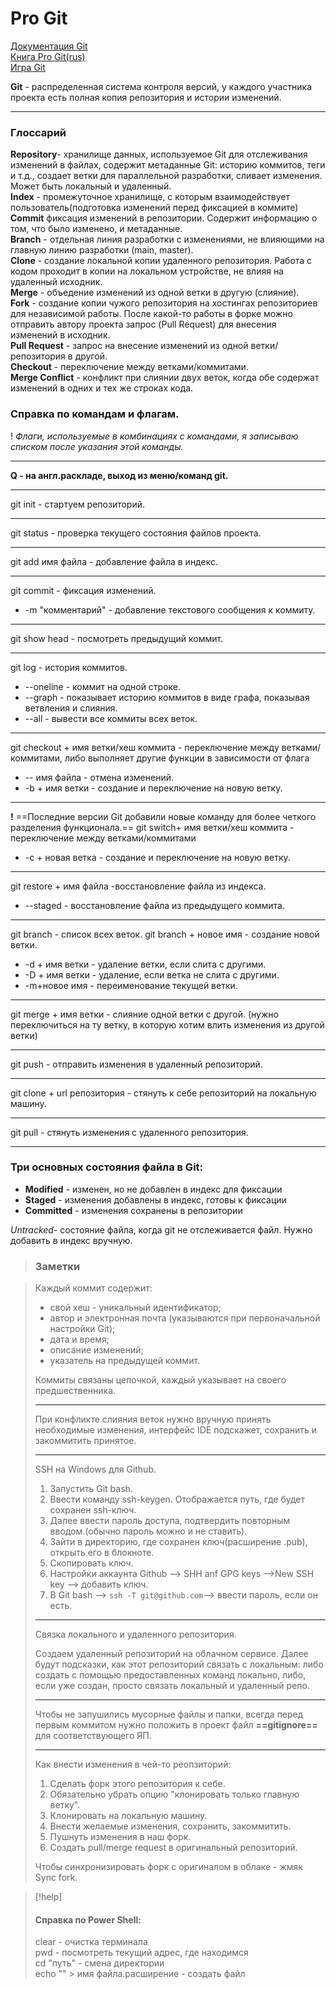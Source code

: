 # Pro Git

[Документация Git](https://git-scm.com/doc)\
[Книга Pro Git(rus)](https://git-scm.com/book/ru/v2/%D0%92%D0%B2%D0%B5%D0%B4%D0%B5%D0%BD%D0%B8%D0%B5-%D0%9E-%D1%81%D0%B8%D1%81%D1%82%D0%B5%D0%BC%D0%B5-%D0%BA%D0%BE%D0%BD%D1%82%D1%80%D0%BE%D0%BB%D1%8F-%D0%B2%D0%B5%D1%80%D1%81%D0%B8%D0%B9)\
[Игра Git](https://learngitbranching.js.org/?locale=ru_RU)

**Git** - распределенная система контроля версий, у каждого участника проекта есть полная копия репозитория и истории изменений.
***
### Глоссарий

**Repository**- хранилище данных, используемое Git для отслеживания изменений в файлах, содержит метаданные Git: историю коммитов, теги и т.д., создает ветки для параллельной разработки, сливает изменения. Может быть локальный и удаленный.\
**Index** - промежуточное хранилище, с которым взаимодействует пользователь(подготовка изменений перед фиксацией в коммите)\
**Commit** фиксация изменений в репозитории. Содержит информацию о том, что было изменено, и метаданные.\
**Branch** - отдельная линия разработки с изменениями, не влияющими на главную линию разработки (main, master).\
**Clone** - создание локальной копии удаленного репозитория. Работа с кодом проходит в копии на локальном устройстве, не влияя на удаленный исходник.\
**Merge** - объедение изменений из одной ветки в другую (слияние).\
**Fork** - создание копии чужого репозитория на хостингах репозиториев для независимой работы. После какой-то работы в форке можно отправить автору проекта запрос (Pull Request) для внесения изменений в исходник.\
**Pull Request** - запрос на внесение изменений из одной ветки/репозитория в другой.\
**Checkout** - переключение между ветками/коммитами.\
**Merge Conflict** - конфликт при слиянии двух веток, когда обе содержат изменений в одних и тех же строках кода.



 ### Справка по командам и флагам.
! *Флаги, используемые в комбинациях с командами, я записываю списком после указания этой команды.*
***
**Q - на англ.раскладе, выход из меню/команд git.**
***
git init - стартуем репозиторий.
***
 git status - проверка текущего состояния файлов проекта.
 ***
 git add имя файла - добавление файла в индекс.
 ***
 git commit - фиксация изменений.
 - -m "комментарий"  - добавление текстового сообщения к коммиту.
 ***
 git show head - посмотреть предыдущий коммит.
 ***
 git log - история коммитов.
- --oneline - коммит на одной строке.
- --graph - показывает историю коммитов в виде графа, показывая ветвления и  слияния.
- --all - вывести все коммиты всех веток.
 ***
 git сheckout + имя ветки/хеш коммита  - переключение между ветками/коммитами, либо выполняет другие функции в зависимости от флага
 - -- имя файла - отмена изменений.
 - -b + имя ветки - создание и переключение на новую ветку.
 ***
 **!** ==Последние версии Git добавили новые команду для более четкого разделения функционала.==
 git switch+ имя ветки/хеш коммита - переключение между ветками/коммитами
 - -c + новая ветка - создание и переключение на новую ветку.
 ***
 git restore + имя файла -восстановление файла из индекса.
 - --staged - восстановление файла из предыдущего коммита.
***
 git branch - список всех веток.
 git branch + новое имя - создание новой ветки.
 - -d + имя ветки - удаление ветки, если слита с другими.
 - -D + имя ветки - удаление, если ветка не слита с другими. 
 - -m+новое имя - переименование текущей ветки. 
 ***
 git merge + имя ветки - слияние одной ветки с другой. (нужно переключиться на ту ветку, в которую хотим влить изменения из другой ветки)
 ***
 git push - отправить изменения в удаленный репозиторий. 
 ***
 git clone + url репозитория - стянуть к себе репозиторий на локальную машину.
***
git pull - стянуть изменения с удаленного репозитория.
***



 ### Три основных состояния файла в Git:
 - **Modified** - изменен, но не добавлен в индекс для фиксации
 - **Staged** - изменения добавлены в индекс, готовы к фиксации
 - **Committed** - изменения сохранены в репозитории
 
 *Untracked*- состояние файла, когда git не отслеживается файл. Нужно добавить в индекс вручную. 

> ### Заметки

>Каждый коммит содержит:
>- свой хеш - уникальный идентификатор;
>- автор и электронная почта (указываются при первоначальной настройки Git);
>- дата и время;
>- описание изменений;
>- указатель на предыдущей коммит.
>
>Коммиты связаны цепочкой, каждый указывает на своего предшественника. 
>***
>При конфликте слияния веток нужно вручную принять необходимые изменения, интерфейс IDE подскажет, сохранить и закоммитить принятое. 
>***
>SSH на Windows для Github.
>1. Запустить Git bash.
>2. Ввести команду ssh-keygen. Отображается путь, где будет сохранен ssh-ключ.
>3. Далее ввести пароль доступа, подтвердить повторным вводом.(обычно пароль можно и не ставить).
>4. Зайти в директорию, где сохранен ключ(расширение .pub), открыть его в блокноте.
>5. Скопировать ключ.
>6. Настройки аккаунта Github --> SHH anf GPG keys -->New SSH key --> добавить ключ.
>7. В Git bash --> `ssh -T git@github.com`--> ввести пароль, если он есть. 
>***
>Связка локального и удаленного репозитория.
>
>Создаем удаленный репозиторий на облачном сервисе. Далее будут подсказки, как этот репозиторий связать с локальным: либо создать с помощью предоставленных команд локально, либо,  если уже создан, просто связать локальный и удаленный репо. 
>***
>Чтобы не запушились мусорные файлы и папки, всегда перед первым коммитом нужно положить в проект файл **==gitignore==** для соответствующего ЯП.
>***
>Как внести изменения в чей-то реопзиторий:
>1. Сделать форк этого репозитория к себе. 
>2. Обязательно убрать опцию "клонировать только главную ветку".
>3. Клонировать на локальную машину.
>4. Внести желаемые изменения, сохранить, закоммитить.
>5. Пушнуть изменения в наш форк.
>6. Создать pull/merge request в оригинальный репозиторий.
>
>Чтобы синхронизировать форк с оригиналом в облаке - жмяк Sync fork.

> [!help] 
> 
> #### Справка по Power Shell:
> clear - очистка терминала\
> pwd - посмотреть текущий адрес, где находимся\
> cd "путь" - смена директории\
> echo "" > имя файла.расширение - создать файл

